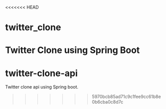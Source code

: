 <<<<<<< HEAD
# twitter_clone

Twitter Clone using Spring Boot
=======
# twitter-clone-api
Twitter clone api using Spring boot.
>>>>>>> 5970bcb85ad71c9c1fee9cc61b8e0b6cba0c8d7c
